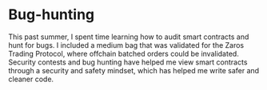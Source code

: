 # Bug-hunting

This past summer, I spent time learning how to audit smart contracts and hunt for bugs.  I included a medium bag that was validated for the Zaros Trading Protocol, where offchain batched orders could be invalidated.  Security contests and bug hunting have helped me view smart contracts through a security and safety mindset, which has helped me write safer and cleaner code.
